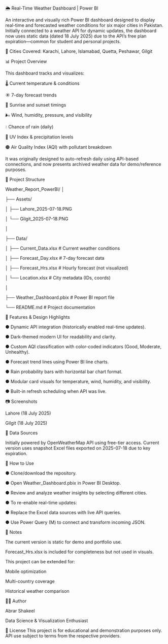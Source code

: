 🌦️ Real-Time Weather Dashboard | Power BI

An interactive and visually rich Power BI dashboard designed to display real-time and forecasted weather conditions for six major cities in Pakistan. Initially connected to a weather API for dynamic updates, the dashboard now uses static data (dated 18 July 2025) due to the API’s free plan expiration—common for student and personal projects.

📍 Cities Covered: Karachi, Lahore, Islamabad, Quetta, Peshawar, Gilgit

📊 Project Overview

This dashboard tracks and visualizes:

🌡️ Current temperature & conditions

☀️ 7-day forecast trends

🌅 Sunrise and sunset timings

🌬️ Wind, humidity, pressure, and visibility

💧 Chance of rain (daily)

🔆 UV Index & precipitation levels

🟠 Air Quality Index (AQI) with pollutant breakdown

It was originally designed to auto-refresh daily using API-based connections, and now presents archived weather data for demo/reference purposes.

📁 Project Structure

Weather_Report_PowerBI/
   │ 
   
   ├── Assets/
   
   │   ├── Lahore_2025-07-18.PNG 
   
   │   └── Gilgit_2025-07-18.PNG  
   
   │
   
   ├── Data/ 
   
   │   ├── Current_Data.xlsx         # Current weather conditions 
   
   │   ├── Forecast_Day.xlsx         # 7-day forecast data
   
   │   ├── Forecast_Hrs.xlsx         # Hourly forecast (not visualized)
   
   │   └── Location.xlsx             # City metadata (IDs, coords)
   
   │ 
   
   ├── Weather_Dashboard.pbix        # Power BI report file
   
   └── README.md                     # Project documentation

🧠 Features & Design Highlights

● Dynamic API integration (historically enabled real-time updates).

● Dark-themed modern UI for readability and clarity.

● Custom AQI classification with color-coded indicators (Good, Moderate, Unhealthy).

● Forecast trend lines using Power BI line charts.

● Rain probability bars with horizontal bar chart format.

● Modular card visuals for temperature, wind, humidity, and visibility.

● Built-in refresh scheduling when API was live.

📷 Screenshots

Lahore (18 July 2025)	

Gilgit (18 July 2025)

🔗 Data Sources

Initially powered by OpenWeatherMap API using free-tier access. Current version uses snapshot Excel files exported on 2025-07-18 due to key expiration.

🔧 How to Use

● Clone/download the repository.

● Open Weather_Dashboard.pbix in Power BI Desktop.

● Review and analyze weather insights by selecting different cities.

● To re-enable real-time updates:

● Replace the Excel data sources with live API queries.

● Use Power Query (M) to connect and transform incoming JSON.

📌 Notes

The current version is static for demo and portfolio use.

Forecast_Hrs.xlsx is included for completeness but not used in visuals.

This project can be extended for:

Mobile optimization

Multi-country coverage

Historical weather comparison

👨‍💻 Author

Abrar Shakeel

Data Science & Visualization Enthusiast


📄 License
This project is for educational and demonstration purposes only. API use subject to terms from the respective providers.
